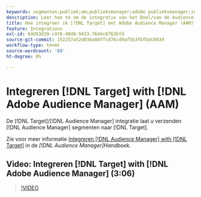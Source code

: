 ```yaml
---
keywords: segmenten;publiek;am;publieksmanager;adobe publieksmanager;integreren;integratie
description: Leer hoe te om de integratie van het Doel/van de Audience Manager te gebruiken om de segmenten van de Audience Manager (AAM) naar Adobe Target te verzenden.
title: Hoe integreer ik [!DNL Target] met Adobe Audience Manager (AAM)?
feature: Integrations
exl-id: 6dd93d39-c4f6-4048-9433-76ddc6763bfd
source-git-commit: 152257a52d836a88ffcd76cd9af5b3fbfbdc0839
workflow-type: tm+mt
source-wordcount: '68'
ht-degree: 0%

---
```


# Integreren [!DNL Target] with [!DNL Adobe Audience Manager] (AAM)

De [!DNL Target]/[!DNL Audience Manager] integratie laat u verzenden [!DNL Audience Manager] segmenten naar [!DNL Target].

Zie voor meer informatie [Integreren [!DNL Audience Manager] with [!DNL Target]](https://experienceleague.adobe.com/docs/audience-manager/user-guide/implementation-integration-guides/integration-other-solutions/aam-target-integration.html) in de *[!DNL Audience Manager]Handboek*.

## Video: Integreren [!DNL Target] with [!DNL Adobe Audience Manager] (3:06)

>[!VIDEO](https://video.tv.adobe.com/v/35151)


